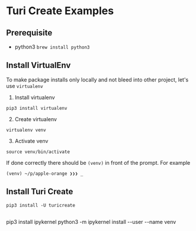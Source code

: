 # Turi Create Examples

## Prerequisite
* python3 `brew install python3`

## Install VirtualEnv
To make package installs only locally and not bleed into other project, let's use `virtualenv` 

1. Install virtualenv

```
pip3 install virtualenv
```

2. Create virtualenv

```
virtualenv venv 
```

3. Activate venv

```
source venv/bin/activate
```

If done correctly there should be `(venv)` in front of the prompt. For example

```
(venv) ~/p/apple-orange ❯❯❯ _
```

## Install Turi Create

```
pip3 install -U turicreate
```

## 
pip3 install ipykernel
python3 -m ipykernel install --user --name venv

